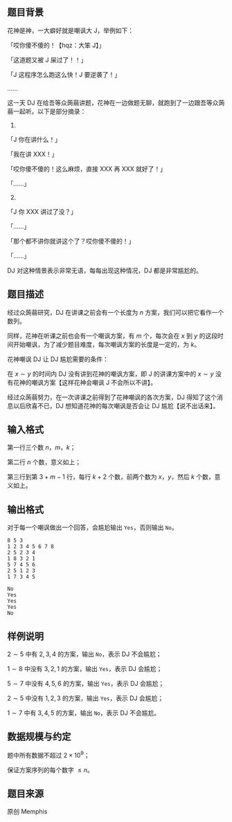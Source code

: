 ## 题目背景

花神是神，一大癖好就是嘲讽大 J，举例如下：

「哎你傻不傻的！【hqz：大笨 J】」

「这道题又被 J 屎过了！！」

「J 这程序怎么跑这么快！J 要逆袭了！」

……

这一天 DJ 在给吾等众蒟蒻讲题，花神在一边做题无聊，就跑到了一边跟吾等众蒟蒻一起听。以下是部分摘录：

1.

「J 你在讲什么！」

「我在讲 XXX！」

「哎你傻不傻的！这么麻烦，直接 XXX 再 XXX 就好了！」

「……」

2.

「J 你 XXX 讲过了没？」

「……」

「那个都不讲你就讲这个了？哎你傻不傻的！」

「……」

DJ 对这种情景表示非常无语，每每出现这种情况，DJ 都是非常尴尬的。

## 题目描述

经过众蒟蒻研究，DJ 在讲课之前会有一个长度为 $n$ 方案，我们可以把它看作一个数列。

同样，花神在听课之前也会有一个嘲讽方案，有 $m$ 个，每次会在 $x$ 到 $y$ 的这段时间开始嘲讽，为了减少题目难度，每次嘲讽方案的长度是一定的，为 $k$。

花神嘲讽 DJ 让 DJ 尴尬需要的条件：

在 $x\sim y$ 的时间内 DJ 没有讲到花神的嘲讽方案，即 J 的讲课方案中的 $x\sim y$ 没有花神的嘲讽方案【这样花神会嘲讽 J 不会所以不讲】。

经过众蒟蒻努力，在一次讲课之前得到了花神嘲讽的各次方案，DJ 得知了这个消息以后欣喜不已，DJ 想知道花神的每次嘲讽是否会让 DJ 尴尬【说不出话来】。

## 输入格式

第一行三个数 $n$，$m$，$k$；

第二行 $n$ 个数，意义如上；

第三行到第 $3+m-1$ 行，每行 $k+2$ 个数，前两个数为 $x$，$y$，然后 $k$ 个数，意义如上。

## 输出格式

对于每一个嘲讽做出一个回答，会尴尬输出 `Yes`，否则输出 `No`。

```input1
8 5 3
1 2 3 4 5 6 7 8
2 5 2 3 4
1 8 3 2 1
5 7 4 5 6
2 5 1 2 3
1 7 3 4 5
```

```output1
No
Yes
Yes
Yes
No
```

## 样例说明

$2\sim 5$ 中有 $2,3,4$ 的方案，输出 `No`，表示 DJ 不会尴尬；

$1\sim 8$ 中没有 $3,2,1$ 的方案，输出 `Yes`，表示 DJ 会尴尬；

$5\sim 7$ 中没有 $4,5,6$ 的方案，输出 `Yes`，表示 DJ 会尴尬；

$2\sim 5$ 中没有 $1,2,3$ 的方案，输出 `Yes`，表示 DJ 会尴尬；

$1\sim 7$ 中有 $3,4,5$ 的方案，输出 `No`，表示 DJ 不会尴尬。

## 数据规模与约定

题中所有数据不超过 $2 \times 10^9$；

保证方案序列的每个数字 $\leq n$。

## 题目来源

原创 Memphis